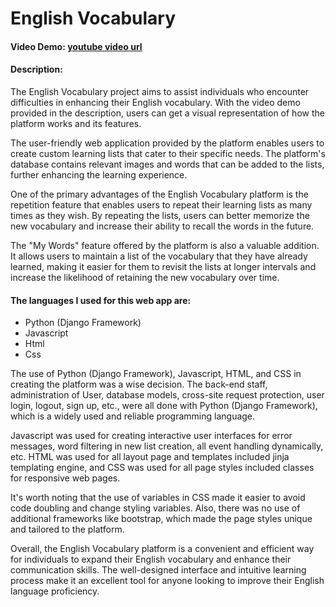 # English Vocabulary
#### Video Demo: [youtube video url](https://youtu.be/gFbeKch_0ls)
#### Description:

The English Vocabulary project aims to assist individuals who encounter difficulties in enhancing their English vocabulary. With the video demo provided in the description, users can get a visual representation of how the platform works and its features.

The user-friendly web application provided by the platform enables users to create custom learning lists that cater to their specific needs. The platform's database contains relevant images and words that can be added to the lists, further enhancing the learning experience.

One of the primary advantages of the English Vocabulary platform is the repetition feature that enables users to repeat their learning lists as many times as they wish. By repeating the lists, users can better memorize the new vocabulary and increase their ability to recall the words in the future.

The "My Words" feature offered by the platform is also a valuable addition. It allows users to maintain a list of the vocabulary that they have already learned, making it easier for them to revisit the lists at longer intervals and increase the likelihood of retaining the new vocabulary over time.

#### The languages I used for this web app are:
+ Python (Django Framework)
+ Javascript
+ Html
+ Css

The use of Python (Django Framework), Javascript, HTML, and CSS in creating the platform was a wise decision. The back-end staff, administration of User, database models, cross-site request protection, user login, logout, sign up, etc., were all done with Python (Django Framework), which is a widely used and reliable programming language.

Javascript was used for creating interactive user interfaces for error messages, word filtering in new list creation, all event handling dynamically, etc. HTML was used for all layout page and templates included jinja templating engine, and CSS was used for all page styles included classes for responsive web pages.

It's worth noting that the use of variables in CSS made it easier to avoid code doubling and change styling variables. Also, there was no use of additional frameworks like bootstrap, which made the page styles unique and tailored to the platform.

Overall, the English Vocabulary platform is a convenient and efficient way for individuals to expand their English vocabulary and enhance their communication skills. The well-designed interface and intuitive learning process make it an excellent tool for anyone looking to improve their English language proficiency.